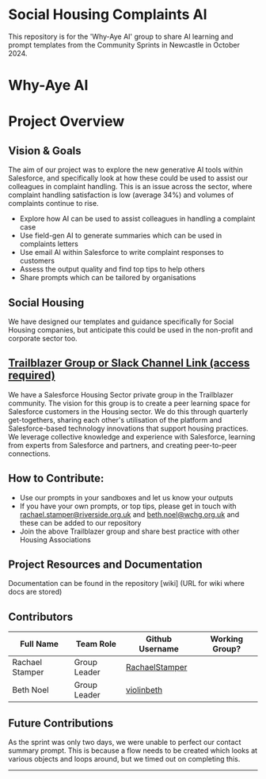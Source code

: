 # Social Housing Complaints AI
This repository is for the 'Why-Aye AI' group to share AI learning and prompt templates from the Community Sprints in Newcastle in October 2024. 

# Why-Aye AI

# Project Overview
## Vision & Goals
The aim of our project was to explore the new generative AI tools within Salesforce, and specifically look at how these could be used to assist our colleagues in complaint handling. This is an issue across the sector, where complaint handling satisfaction is low (average 34%) and volumes of complaints continue to rise. 
* Explore how AI can be used to assist colleagues in handling a complaint case
* Use field-gen AI to generate summaries which can be used in complaints letters
* Use email AI within Salesforce to write complaint responses to customers
* Assess the output quality and find top tips to help others
* Share prompts which can be tailored by organisations 

## Social Housing
We have designed our templates and guidance specifically for Social Housing companies, but anticipate this could be used in the non-profit and corporate sector too. 

## [Trailblazer Group or Slack Channel Link (access required)](https://trailhead.salesforce.com/trailblazer-community/groups/0F94S000000kF8JSAU?tab=discussion&sort=LAST_MODIFIED_DATE_DESC)
We have a Salesforce Housing Sector private group in the Trailblazer community. The vision for this group is to create a peer learning space for Salesforce customers in the Housing sector. We do this through quarterly get-togethers, sharing each other's utilisation of the platform and Salesforce-based technology innovations that support housing practices. We leverage collective knowledge and experience with Salesforce, learning from experts from Salesforce and partners, and creating peer-to-peer connections.

## How to Contribute:
- Use our prompts in your sandboxes and let us know your outputs
- If you have your own prompts, or top tips, please get in touch with rachael.stamper@riverside.org.uk and beth.noel@wchg.org.uk and these can be added to our repository
- Join the above Trailblazer group and share best practice with other Housing Associations

## Project Resources and Documentation
Documentation can be found in the repository [wiki] (URL for wiki where docs are stored)


## Contributors

Full Name            | Team Role     | Github Username                                    | Working Group? 
------------         | ------------- | -------------                                      |-------------   
Rachael Stamper      | Group Leader  | [RachaelStamper](https://github.com/rachaelstamper)   
Beth Noel            | Group Leader  | [violinbeth](https://github.com/violinbeth)                                       

## Future Contributions 
As the sprint was only two days, we were unable to perfect our contact summary prompt. This is because a flow needs to be created which looks at various objects and loops around, but we timed out on completing this. 

***


